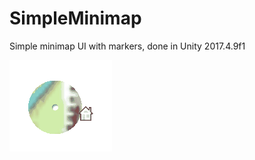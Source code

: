 # SimpleMinimap

Simple minimap UI with markers, done in Unity 2017.4.9f1

![Operating example](ExampleGif/Example.gif)

